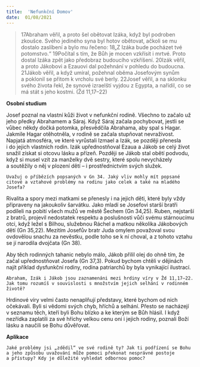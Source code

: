 ```yaml
---
title:  'Nefunkční Domov'
date:  01/08/2021
---
```


> <p></p>
> 17Abraham věřil, a proto šel obětovat Izáka, když byl podroben zkoušce. Svého jediného syna byl hotov obětovat, ačkoli se mu dostalo zaslíbení a bylo mu řečeno: 18„Z Izáka bude pocházet tvé potomstvo.“ 19Počítal s tím, že Bůh je mocen vzkřísit i mrtvé. Proto dostal Izáka zpět jako předobraz budoucího vzkříšení. 20Izák věřil, a proto Jákobovi a Ezauovi dal požehnání v pohledu do budoucna. 21Jákob věřil, a když umíral, požehnal oběma Josefovým synům a poklonil se přitom k vrcholu své berly. 22Josef věřil, a na sklonku svého života řekl, že synové izraelští vyjdou z Egypta, a nařídil, co se má stát s jeho kostmi. (Žd 11,17–22)

**Osobní studium**

Josef poznal na vlastní kůži život v nefunkční rodině. Všechno to začalo už jeho předky Abrahamem a Sáraj. Když Sáraj začala pochybovat, jestli se vůbec někdy dočká potomka, přesvědčila Abrahama, aby spal s Hagar. Jakmile Hagar otěhotněla, v rodině se začala stupňovat nevraživost. Napjatá atmosféra, ve které vyrůstali Izmael a Izák, se později přenesla i do jejich vlastních rodin. Izák upřednostňoval Ezaua a Jákob se celý život snažil získat si otcovu lásku a přízeň. Později se Jákob stal obětí podvodu, když si musel vzít za manželky dvě sestry, které spolu nevycházely a soutěžily o něj v plození dětí – i prostřednictvím svých služek.

`Uvažuj o příbězích popsaných v Gn 34. Jaký vliv mohly mít popsané citové a vztahové problémy na rodinu jako celek a také na mladého Josefa?`

Rivalita a spory mezi matkami se přenesly i na jejich děti, které byly vždy připraveny na jakoukoliv šarvátku. Jako mladí se Josefovi starší bratři podíleli na pobití všech mužů ve městě Šechem (Gn 34,25). Ruben, nejstarší z bratrů, projevil nedostatek respektu a poslušnosti vůči svému stárnoucímu otci, když ležel s Bilhou, služebnou Ráchel a matkou několika Jákobových dětí (Gn 35,22). Mezitím Josefův bratr Juda omylem považoval svou ovdovělou snachu za nevěstku, podle toho se k ní choval, a z tohoto vztahu se jí narodila dvojčata (Gn 38).

Aby těch rodinných tahanic nebylo málo, Jákob přilil olej do ohně tím, že začal upřednostňovat Josefa (Gn 37,3). Pokud bychom chtěli v dějinách najít příklad dysfunkční rodiny, rodina patriarchů by byla vynikající ilustrací.

`Abraham, Izák i Jákob jsou zaznamenáni mezi hrdiny víry v Žd 11,17–22. Jak tomu rozumíš v souvislosti s množstvím jejich selhání v rodinném životě?`

Hrdinové víry velmi často nenaplňují představy, které bychom od nich očekávali. Byli si vědomi svých chyb, hříchů a selhání. Přesto se nacházejí v seznamu těch, kteří byli Bohu blízko a ke kterým se Bůh hlásil. I když nezřídka zaplatili za své hříchy velkou cenu oni i jejich rodiny, poznali Boží lásku a naučili se Bohu důvěřovat.

**Aplikace**

`Jaké problémy jsi „zdědil“ ve své rodině ty? Jak ti podřízení se Bohu a jeho způsobu uvažování může pomoci překonat nesprávné postoje a přístupy? Kdy je důležité vyhledat odbornou pomoc?`